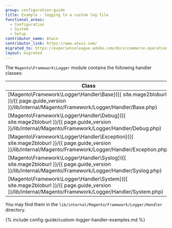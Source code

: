 ```yaml
---
group: configuration-guide
title: Example - logging to a custom log file
functional_areas:
  - Configuration
  - System
  - Setup
contributor_name: Atwix
contributor_link: https://www.atwix.com/
migrated_to: https://experienceleague.adobe.com/docs/commerce-operations/configuration-guide/logs/custom-log-files.html
layout: migrated
---
```


The `Magento\Framework\Logger` module contains the following handler classes:

| Class | Log file |
| ----- | -------- |
| [Magento\Framework\Logger\Handler\Base]({{ site.mage2bloburl }}/{{ page.guide_version }}/lib/internal/Magento/Framework/Logger/Handler/Base.php) | - |
| [Magento\Framework\Logger\Handler\Debug]({{ site.mage2bloburl }}/{{ page.guide_version }}/lib/internal/Magento/Framework/Logger/Handler/Debug.php) | `/var/log/debug.log` |
| [Magento\Framework\Logger\Handler\Exception]({{ site.mage2bloburl }}/{{ page.guide_version }}/lib/internal/Magento/Framework/Logger/Handler/Exception.php) | `/var/log/exception.log` |
| [Magento\Framework\Logger\Handler\Syslog]({{ site.mage2bloburl }}/{{ page.guide_version }}/lib/internal/Magento/Framework/Logger/Handler/Syslog.php) | - |
| [Magento\Framework\Logger\Handler\System]({{ site.mage2bloburl }}/{{ page.guide_version }}/lib/internal/Magento/Framework/Logger/Handler/System.php) | `/var/log/system.log` |

You may find them in the `lib/internal/Magento/Framework/Logger/Handler` directory.

{% include config-guide/custom-logger-handler-examples.md %}
